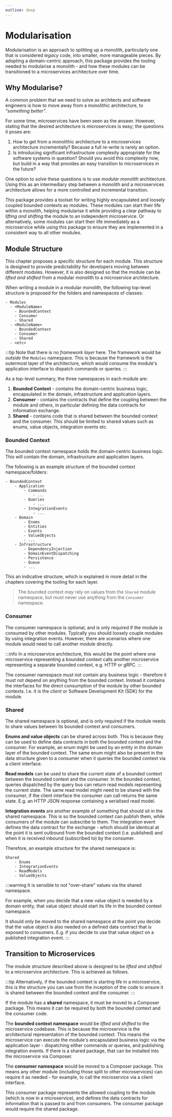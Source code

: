 ```yaml
---
outline: deep
---
```


# Modularisation

Modularisation is an approach to splitting up a monolith, particularly one that is considered _legacy_ code, into
smaller, more manageable pieces. By adopting a domain-centric approach, this package provides the tooling needed to
modularise a monolith - and how these modules can be transitioned to a microservices architecture over time.

## Why Modularise?

A common problem that we need to solve as architects and software engineers is how to move away from a monolithic
architecture, to _"something better"_.

For some time, microservices have been seen as the answer. However, stating that the desired architecture is
microservices is easy; the questions it poses are:

1. How to get from a monolithic architecture to a microservices architecture incrementally? Because a full re-write
   is rarely an option.
2. Is introducing significant infrastructure complexity appropriate for the software systems in question? Should you
   avoid this complexity now, but build in a way that provides an easy transition to microservices in the future?

One option to solve these questions is to use _modular monolith_ architecture. Using this as an intermediary step
between a monolith and a microservices architecture allows for a more controlled and incremental transition.

This package provides a toolset for writing highly encapsulated and loosely coupled bounded contexts as modules. These
modules can start their life within a monolith, helping modularise it while providing a clear pathway to
_lifting and shifting_ the module to an independent microservice. Or alternatively, some modules can start their life
immediately as a microservice while using this package to ensure they are implemented in a consistent way to all other
modules.

## Module Structure

This chapter proposes a specific structure for each module. This structure is designed to provide predictability for
developers moving between different modules. However, it is also designed so that the module can be _lifted and shifted_
from a modular monolith to a microservice architecture.

When writing a module in a modular monolith, the following top-level structure is proposed for the folders and
namespaces of classes:

```
- Modules
  - <ModuleName>
    - BoundedContext
    - Consumer
    - Shared
  - <ModuleName>
    - BoundedContext
    - Consumer
    - Shared
  - <etc>
```

:::tip
Note that there is no _framework layer_ here. The framework would be _outside_ the `Modules` namespace. This is because
the framework is the outermost layer of the architecture, which would consume the module's application interface to
dispatch commands or queries.
:::

As a top-level summary, the three namespaces in each module are:

1. **Bounded Context** - contains the domain-centric business logic, encapsulated in the domain, infrastructure and
   application layers.
2. **Consumer** - contains the contracts that define the coupling between the module and others, in particular defining
   the data contracts for information exchange.
3. **Shared** - contains code that is shared between the bounded context and the consumer. This should be limited to
   shared values such as enums, value objects, integration events etc.

### Bounded Context

The bounded context namespace holds the domain-centric business logic. This will contain the domain, infrastructure
and application layers.

The following is an example structure of the bounded context namespace/folders:

```
- BoundedContext
    - Application
        - Commands
            - ...
        - Queries
            - ...
        - IntegrationEvents
            - ...
    - Domain
        - Enums
        - Entities
        - Events
        - ValueObjects
        - ...
    - Infrastructure
        - DependencyInjection
        - DomainEventDispatching
        - Persistence
        - Queue
        - ...
```

This an indicative structure, which is explained in more detail in the chapters covering the tooling for each layer.

> The bounded context _may_ rely on values from the `Shared` module namespace, but must never use anything from the
`Consumer` namespace.

### Consumer

The consumer namespace is optional, and is only required if the module is consumed by other modules. Typically
you should loosely couple modules by using integration events. However, there are scenarios where one module would
need to call another module directly.

:::info
In a microservice architecture, this would be the point where one microservice representing a bounded context calls
another microservice representing a separate bounded context, e.g. HTTP or gRPC.
:::

The consumer namespace must not contain any business logic - therefore it must not depend on anything from the bounded
context. Instead it contains the interfaces for the direct consumption of the module by other bounded contexts. I.e.
it is the _client_ or Software Development Kit (SDK) for the module.

### Shared

The shared namespace is optional, and is only required if the module needs to share values between its bounded context
and consumers.

**Enums and value objects** can be shared across both. This is because they can be used to define data contracts in both
the bounded context and the consumer. For example, an enum might be used by an entity in the domain layer of the bounded
context. The same enum might also be present in the data structure given to a consumer when it queries the bounded
context via a client interface.

**Read models** can be used to share the current state of a bounded context between the bounded context and the consumer.
In the bounded context, queries dispatched by the query bus can return read models representing the current state.
The same read model might need to be shared with the consumer, if the client interface the consumer can call returns
the same state. E.g. an HTTP JSON response containing a serialised read model.

**Integration events** are another example of something that should sit in the shared namespace. This is so the
bounded context can publish them, while consumers of the module can subscribe to them. The integration event
defines the data contract for the exchange - which should be identical at the point it is sent outbound from the
bounded context (i.e. published) and when it is received inbound (subscribed to) by the consumer.

Therefore, an example structure for the shared namespace is:

```
Shared
    - Enums
    - IntegrationEvents
    - ReadModels
    - ValueObjects
```

:::warning
It is sensible to not "over-share" values via the shared namespace.

For example, when you decide that a new value object is needed by a domain entity, that value object should start its
life in the bounded context namespace.

It should only be moved to the shared namespace at the point you decide that
the value object is also needed on a defined data contract that is exposed to consumers. E.g. if you decide to use
that value object on a published integration event.
:::

## Transition to Microservices

The module structure described above is designed to be _lifted and shifted_ to a microservice architecture. This is
achieved as follows.

:::tip
Alternatively, if the bounded context is starting life in a microservice, this is the structure you can use from the
inception of the code to ensure it is shared between the bounded context and the consumer.
:::

If the module has a **shared** namespace, it must be moved to a Composer package. This means it can be required by both
the bounded context and the consumer code.

The **bounded context namespace** would be _lifted and shifted_ to the microservice codebase. This is because the
microservice is the architectural representation of the bounded context. This means the microservice can execute
the module's encapsulated business logic via the application layer - dispatching either commands or queries, and
publishing integration events. If there is a shared package, that can be installed into the microservice via Composer.

The **consumer namespace** would be moved to a Composer package. This means any other module (including those split to
other microservices) can require it as needed - for example, to call the microservice via a client interface.

This consumer package represents the allowed coupling to the module (which is now in a microservice), and defines the
data contracts for information that is passed to and from consumers. The consumer package would require the shared
package.
